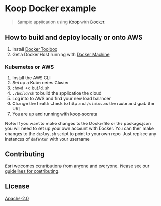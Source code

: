 # Koop Docker example

> Sample application using [Koop](https://github.com/esri/koop) with [Docker](https://www.docker.com/).

## How to build and deploy locally or onto AWS
1. Install [Docker Toolbox](https://www.docker.com/products/docker-toolbox)
2. Get a Docker Host running with [Docker Machine](https://docs.docker.com/machine/get-started/)

### Kubernetes on AWS
1. Install the AWS CLI
2. Set up a Kubernetes Cluster
3. `chmod +x build.sh`
4. `./build/sh` to build the application the cloud
5. Log into to AWS and find your new load balancer
6. Change the health check to http and `/status` as the route and grab the URL
7. You are up and running with koop-socrata

Note: If you want to make changes to the Dockerfile or the package.json you will need to set up your own account with Docker. You can then make changes to the `deploy.sh` script to point to your own repo. Just replace any instances of `dmfenton` with your username


## Contributing

Esri welcomes contributions from anyone and everyone. Please see our [guidelines for contributing](https://github.com/Esri/contributing).

## License

[Apache-2.0](LICENSE.md)
